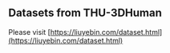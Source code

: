 ## Datasets from THU-3DHuman
Please visit [https://liuyebin.com/dataset.html](https://liuyebin.com/dataset.html)
